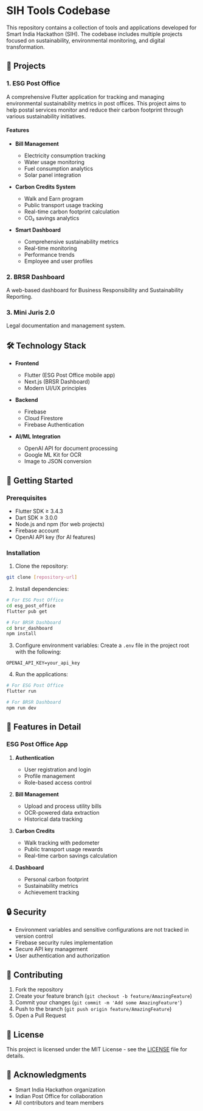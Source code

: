 # SIH Tools Codebase

This repository contains a collection of tools and applications developed for Smart India Hackathon (SIH). The codebase includes multiple projects focused on sustainability, environmental monitoring, and digital transformation.

## 🌟 Projects

### 1. ESG Post Office
A comprehensive Flutter application for tracking and managing environmental sustainability metrics in post offices. This project aims to help postal services monitor and reduce their carbon footprint through various sustainability initiatives.

#### Features
- **Bill Management**
  - Electricity consumption tracking
  - Water usage monitoring
  - Fuel consumption analytics
  - Solar panel integration

- **Carbon Credits System**
  - Walk and Earn program
  - Public transport usage tracking
  - Real-time carbon footprint calculation
  - CO₂ savings analytics

- **Smart Dashboard**
  - Comprehensive sustainability metrics
  - Real-time monitoring
  - Performance trends
  - Employee and user profiles

### 2. BRSR Dashboard
A web-based dashboard for Business Responsibility and Sustainability Reporting.

### 3. Mini Juris 2.0
Legal documentation and management system.

## 🛠️ Technology Stack

- **Frontend**
  - Flutter (ESG Post Office mobile app)
  - Next.js (BRSR Dashboard)
  - Modern UI/UX principles

- **Backend**
  - Firebase
  - Cloud Firestore
  - Firebase Authentication

- **AI/ML Integration**
  - OpenAI API for document processing
  - Google ML Kit for OCR
  - Image to JSON conversion

## 🚀 Getting Started

### Prerequisites
- Flutter SDK ≥ 3.4.3
- Dart SDK ≥ 3.0.0
- Node.js and npm (for web projects)
- Firebase account
- OpenAI API key (for AI features)

### Installation

1. Clone the repository:
```bash
git clone [repository-url]
```

2. Install dependencies:
```bash
# For ESG Post Office
cd esg_post_office
flutter pub get

# For BRSR Dashboard
cd brsr_dashboard
npm install
```

3. Configure environment variables:
Create a `.env` file in the project root with the following:
```
OPENAI_API_KEY=your_api_key
```

4. Run the applications:
```bash
# For ESG Post Office
flutter run

# For BRSR Dashboard
npm run dev
```

## 📱 Features in Detail

### ESG Post Office App

1. **Authentication**
   - User registration and login
   - Profile management
   - Role-based access control

2. **Bill Management**
   - Upload and process utility bills
   - OCR-powered data extraction
   - Historical data tracking

3. **Carbon Credits**
   - Walk tracking with pedometer
   - Public transport usage rewards
   - Real-time carbon savings calculation

4. **Dashboard**
   - Personal carbon footprint
   - Sustainability metrics
   - Achievement tracking

## 🔒 Security

- Environment variables and sensitive configurations are not tracked in version control
- Firebase security rules implementation
- Secure API key management
- User authentication and authorization

## 🤝 Contributing

1. Fork the repository
2. Create your feature branch (`git checkout -b feature/AmazingFeature`)
3. Commit your changes (`git commit -m 'Add some AmazingFeature'`)
4. Push to the branch (`git push origin feature/AmazingFeature`)
5. Open a Pull Request

## 📄 License

This project is licensed under the MIT License - see the [LICENSE](LICENSE) file for details.

## 🙏 Acknowledgments

- Smart India Hackathon organization
- Indian Post Office for collaboration
- All contributors and team members 